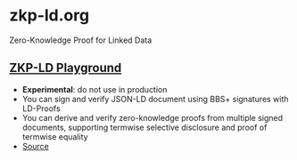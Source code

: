 # zkp-ld.org
Zero-Knowledge Proof for Linked Data

## [ZKP-LD Playground](https://playground.zkp-ld.org)

- **Experimental**: do not use in production
- You can sign and verify JSON-LD document using BBS+ signatures with LD-Proofs
- You can derive and verify zero-knowledge proofs from multiple signed documents, supporting termwise selective disclosure and proof of termwise equality
- [Source](https://github.com/zkp-ld/zkp-ld-playground)
